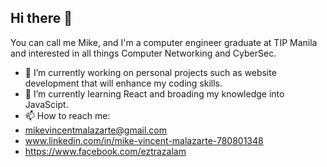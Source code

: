 ## Hi there 👋

You can call me Mike, and I'm a computer engineer graduate at TIP Manila and interested in all things Computer Networking and CyberSec.

- 🔭 I’m currently working on personal projects such as website development that will enhance my coding skills.
- 🌱 I’m currently learning React and broading my knowledge into JavaScipt. 
- 📫 How to reach me:
- mikevincentmalazarte@gmail.com
- www.linkedin.com/in/mike-vincent-malazarte-780801348
- https://www.facebook.com/eztrazalam
      
